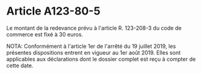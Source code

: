 # Article A123-80-5

Le montant de la redevance prévu à l'article R. 123-208-3 du code de commerce est fixé à 30 euros.

NOTA:
Conformément à l'article 1er de l'arrêté du 19 juillet 2019, les présentes dispositions entrent en vigueur au 1er août 2019. Elles sont applicables aux déclarations dont le dossier complet est reçu à compter de cette date.
